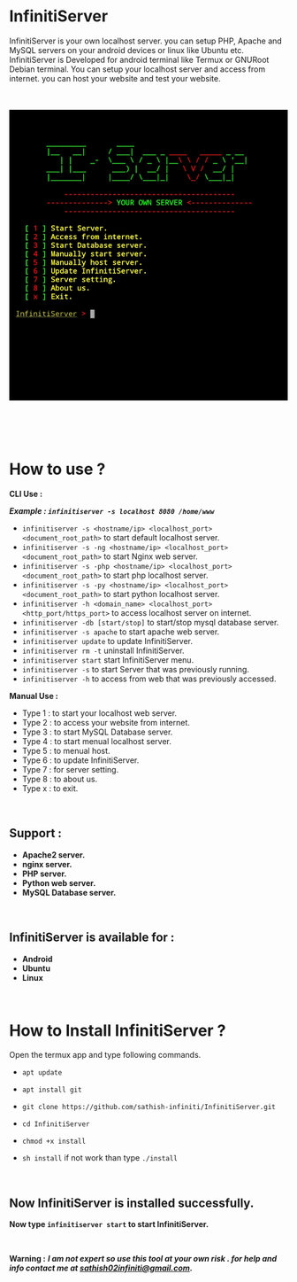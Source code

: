 # InfinitiServer

InfinitiServer is your own localhost server. you can setup PHP, Apache and MySQL servers on your android devices or linux like Ubuntu etc. InfinitiServer is Developed for android terminal like Termux or GNURoot Debian terminal. You can setup your localhost server and access from internet. you can host your website and test your website.
<br/><br/><br/>

<p align="center">
<img src="https://github.com/sathish-infiniti/InfinitiServer/blob/master/Scr/InfinitiServer.jpeg"/>
</p>

<br/><br/><br/>

# How to use ?

**CLI Use :**

  ***Example : `infinitiserver -s localhost 8080 /home/www`***
- `infinitiserver -s <hostname/ip> <localhost_port> <document_root_path>` to start default localhost server.
- `infinitiserver -s -ng <hostname/ip> <localhost_port> <document_root_path>` to start Nginx web server.
- `infinitiserver -s -php <hostname/ip> <localhost_port> <document_root_path>` to start php localhost server.
- `infinitiserver -s -py <hostname/ip> <localhost_port> <document_root_path>` to start python localhost server.
- `infinitiserver -h <domain_name> <localhost_port> <http_port/https_port>` to access localhost server on internet.
- `infinitiserver -db [start/stop]` to start/stop mysql database server.
- `infinitiserver -s apache` to start apache web server.
- `infinitiserver update` to update InfinitiServer.
- `infinitiserver rm -t` uninstall InfinitiServer.
- `infinitiserver start` start InfinitiServer menu.
- `infinitiserver -s` to start Server that was previously running.
- `infinitiserver -h` to access from web that was previously accessed.


**Manual Use :**
- Type 1 : to start your localhost web server.
- Type 2 : to access your website from internet.
- Type 3 : to start MySQL Database server.
- Type 4 : to start menual localhost server.
- Type 5 : to menual host.
- Type 6 : to update InfinitiServer.
- Type 7 : for server setting.
- Type 8 : to about us.
- Type x : to exit.

<br/>

## Support :

* **Apache2 server.**
* **nginx server.**
* **PHP server.**
* **Python web server.**
* **MySQL Database server.**

<br/>

## InfinitiServer is available for :

* **Android**
* **Ubuntu**
* **Linux**
<br/>

# How to Install InfinitiServer ?


Open the termux app and type following commands.

* `apt update`

* `apt install git`

* `git clone https://github.com/sathish-infiniti/InfinitiServer.git`

* `cd InfinitiServer`

* `chmod +x install`

* `sh install` if not work than type `./install`

<br/>

## Now InfinitiServer is installed successfully.

**Now type `infinitiserver start` to start InfinitiServer.**

<br>

**Warning :** ***I am not expert so use this tool at your own risk . for help and info contact me at sathish02infiniti@gmail.com.***


<br/>

